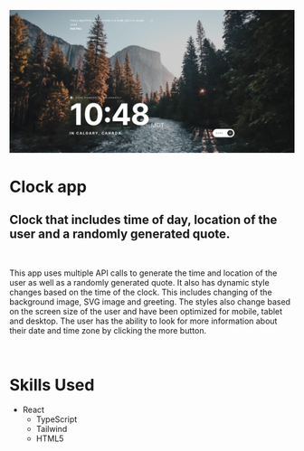 ![](public/Screenshot%202022-07-03%20at%2011-07-09%20Clock%20App.png)

# Clock app

## Clock that includes time of day, location of the user and a randomly generated quote.

&ensp;

This app uses multiple API calls to generate the time and location of the user as well as a randomly generated quote. It also has dynamic style changes based on the time of the clock. This includes changing of the background image, SVG image and greeting. The styles also change based on the screen size of the user and have been optimized for mobile, tablet and desktop.
The user has the ability to look for more information about their date and time zone by clicking the more button.

&ensp;

# Skills Used

- React
  - TypeScript
  - Tailwind
  - HTML5




